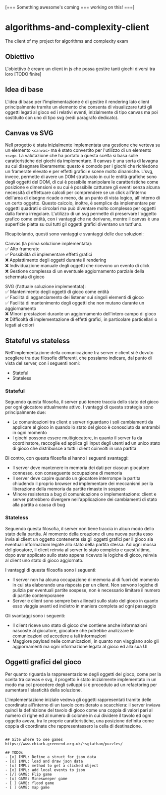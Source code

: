 [=== Something awesome's coming === working on this! ===]

# algorithms-and-complexity-client
The client of my project for algorithms and complexity exam

## Obiettivo
L'obiettivo è creare un client in js che possa gestire tanti giochi diversi tra loro [TODO finire]

## Idea di base
L'idea di base per l'implementazione è di gestire il rendering lato client principalmente tramite un elemento che consenta di visualizzare tutti gli oggetti legati al gioco ed i relativi eventi, inizialmente di tipo canvas ma poi sostituito con uno di tipo svg (vedi paragrafo dedicato).

## Canvas vs SVG

Nell progetto è stata inizialmente implementata una gestione che verteva su un elemento `<canvas>` ma è stato convertito per l'utilizzo di un elemento `<svg>`. La valutazione che ha portato a questa scelta si basa sulle caratteristiche dei giochi da implementare. Il canvas è una sorta di lavagna su cui disegnare liberamente: questo è comodo per i giochi che richiedono un framerate elevato e per effetti grafici e scene molto dinamiche. L'svg, invece, permette di avere un DOM strutturato in cui le entità grafiche sono degli oggetti del DOM, di cui è possibile manipolare le caratteristiche come posizione e dimensioni e su cui è possibile catturare gli eventi senza alcuna necessità di effettuare calcoli per comprendere se un click all'interno dell'area di disegno ricade o meno, da un punto di vista logico, all'interno di un certo oggetto. Questo calcolo, inoltre, è semplice da implementare per oggetti quadrati o circolari ma può diventare molto complesso per oggetti dalla forma irregolare. L'utilizzo di un svg permette di preservare l'oggetto grafico come entità, con i vantaggi che ne derivano, mentre il canvas è una superficie piatta su cui tutti gli oggetti grafici diventano un tutt'uno.

Ricapitolando, questi sono vantaggi e svantaggi delle due soluzioni:

Canvas (la prima soluzione implementata):\
✅ Alto framerate \
✅ Possibilità di implementare effetti grafici\
❌ Appiattimento degli oggetti durante il rendering\
❌ Individuazione manuale degli oggetti che ricevono un evento di click\
❌ Gestione complessa di un eventuale aggiornamento parziale della schermata di gioco

SVG (l'attuale soluzione implementata):\
✅ Mantenimento degli oggetti di gioco come entità\
✅ Facilità di agganciamento dei listener sui singoli elementi di gioco\
✅ Facilità di mantenimento degli oggetti che non mutano durante un aggiornamento\
❌ Minori prestazioni durante un aggiornamento dell'intero campo di gioco\
❌ Difficoltà di implementazione di effetti grafici, in particolare particellari o legati ai colori


## Stateful vs stateless

Nell'implementazione della comunicazione tra server e client si è dovuto scegliere tra due filosofie differenti, che possiamo indicare, dal punto di vista del server, con i seguenti nomi:
- Stateful
- Stateless

### Stateful

Seguendo questa filosofia, il server può tenere traccia dello stato del gioco per ogni giocatore attualmente attivo. I vantaggi di questa strategia sono principalmente due:
- Le comunicazioni tra client e server riguardano i soli cambiamenti da applicare al gioco in quando lo stato del gioco è conosciuto da entrambi in ogni momento
- I giochi possono essere multigiocatore, in quanto il server fa da coordinatore, raccoglie ed applica gli input degli utenti ad un unico stato di gioco che distribuisce a tutti i client coinvolti in una partita

Di contro, con questa filosofia si hanno i seguenti svantaggi:
- Il server deve mantenere in memoria dei dati per ciascun giocatore connesso, con conseguente occupazione di memoria
- Il server deve capire quando un giocatore interrompe la partita chiudendo il proprio browser ed implementare dei meccanismi per la liberazione della memoria da partite rimaste in sospeso
- Minore resistenza a bug di comunicazione o implementazione: client e server potrebbero divergere nell'applicazione dei cambiamenti di stato alla partita a causa di bug

### Stateless

Seguendo questa filosofia, il server non tiene traccia in alcun modo dello stato della partita. Al momento della creazione di una nuova partita esso invia al client un oggetto contenente sia gli oggetti grafici per il gioco sia eventuali informazioni legate allo stato della partita stessa. Ad ogni mossa del giocatore, il client reinvia al server lo stato completo e quest'ultimo, dopo aver applicato sullo stato appena ricevuto le logiche di gioco, reinvia al client uno stato di gioco aggiornato.

I vantaggi di questa filosofia sono i seguenti:
- Il server non ha alcuna occupazione di memoria al di fuori del momento in cui sta elaborando una risposta per un client. Non servono logiche di pulizia per eventuali partite sospese, non è necessario limitare il numero di partite contemporanee
- Server e client sono sempre ben allineati sullo stato del gioco in quanto esso viaggia avanti ed indietro in maniera completa ad ogni passaggio

Gli svantaggi sono i seguenti:
- Il client riceve uno stato di gioco che contiene anche informazioni nascoste al giocatore, giocatore che potrebbe analizzare le comunicazioni ed accedere a tali informazioni
- Maggiore payload nelle comunicazioni, in quanto non viaggiano solo gli aggiornamenti ma ogni informazione legata al gioco ed alla sua UI


## Oggetti grafici del gioco

Per quanto riguarda la rappresentazione degli oggetti del gioco, come per la scelta tra canvas e svg, il progetto è stato inizialmente implementato in un modo ma col procedere degli sviluppi si è proceduto ad un refactoring per aumentare l'elasticità della soluzione.

L'implementazione iniziale vedeva gli oggetti rappresentati tramite delle coordinate all'interno di un tavolo considerato a scacchiera: il server inviava quindi la definizione del tavolo di gioco come una coppia di valori pari al numero di righe ed al numero di colonne in cui dividere il tavolo ed ogni oggetto aveva, tra le proprie caratteristiche, una posizione definita come coppia di coordinate che rappresentassero la cella di destinazione.
























```

## Site where to see games
https://www.chiark.greenend.org.uk/~sgtatham/puzzles/

## TODOs
- [x] IMPL: Define a struct for json data
- [x] IMPL: load and draw json data
- [x] IMPL: method to get a clicked object
- [x] IMPL: add local events to json
- [/] GAME: Flip game
- [x] GAME: Minesweeper game
- [ ] GAME: flood game
- [ ] GAME: map game

```